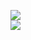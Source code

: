 [![](https://img.shields.io/badge/Made%20With-Github%20Spray-lightgrey.svg?style=for-the-badge&logo=github)](https://github.com/Annihil/github-spray#6758)  
[![](https://i.imgur.com/2DrTn0Z.gif)](https://github.com/Annihil/github-spray)